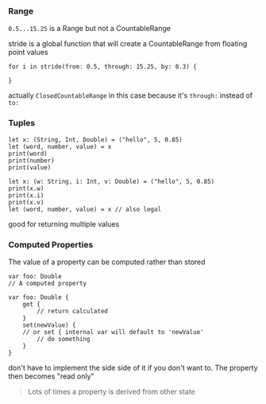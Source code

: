 
### Range

`0.5...15.25` is a Range but not a CountableRange

stride is a global function that will create a CountableRange from floating point values

```
for i in stride(from: 0.5, through: 15.25, by: 0.3) {

}
```
actually `ClosedCountableRange` in this case because it's `through:` instead of `to:`


### Tuples
```
let x: (String, Int, Double) = ("hello", 5, 0.85)
let (word, number, value) = x
print(word)
print(number)
print(value)

let x: (w: String, i: Int, v: Double) = ("hello", 5, 0.85)
print(x.w)
print(x.i)
print(x.v)
let (word, number, value) = x // also legal
```
good for returning multiple values

### Computed Properties
The value of a property can be computed rather than stored
```
var foo: Double
// A computed property

var foo: Double {
    get {
        // return calculated
    }
    set(newValue) {
    // or set { internal var will default to 'newValue'
        // do something
    }
}
```
don't have to implement the side side of it if you don't want to.
The property then becomes "read only"

> Lots of times a property is derived from other state
